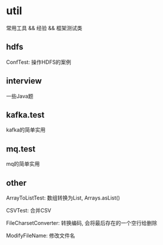 # util
常用工具 &amp;&amp; 经验 && 框架测试类


## hdfs
ConfTest: 操作HDFS的案例


## interview
一些Java题


## kafka.test
kafka的简单实用


## mq.test
mq的简单实用


## other
ArrayToListTest: 数组转换为List, Arrays.asList()

CSVTest: 合并CSV

FileCharsetConverter: 转换编码, 会将最后存在的一个空行给删除

ModifyFileName: 修改文件名




